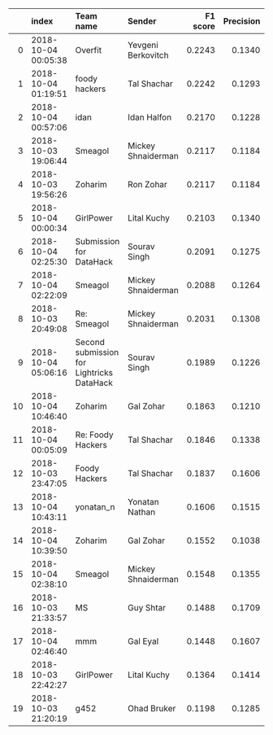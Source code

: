 |    | index               | Team name                                 | Sender             |   F1 score |   Precision |   Recall |
|---:|:--------------------|:------------------------------------------|:-------------------|-----------:|------------:|---------:|
|  0 | 2018-10-04 00:05:38 | Overfit                                   | Yevgeni Berkovitch |     0.2243 |      0.1340 |   0.6878 |
|  1 | 2018-10-04 01:19:51 | foody hackers                             | Tal Shachar        |     0.2242 |      0.1293 |   0.8439 |
|  2 | 2018-10-04 00:57:06 | idan                                      | Idan Halfon        |     0.2170 |      0.1228 |   0.9317 |
|  3 | 2018-10-03 19:06:44 | Smeagol                                   | Mickey Shnaiderman |     0.2117 |      0.1184 |   1.0000 |
|  4 | 2018-10-03 19:56:26 | Zoharim                                   | Ron Zohar          |     0.2117 |      0.1184 |   1.0000 |
|  5 | 2018-10-04 00:00:34 | GirlPower                                 | Lital Kuchy        |     0.2103 |      0.1340 |   0.4878 |
|  6 | 2018-10-04 02:25:30 | Submission for DataHack                   | Sourav Singh       |     0.2091 |      0.1275 |   0.5805 |
|  7 | 2018-10-04 02:22:09 | Smeagol                                   | Mickey Shnaiderman |     0.2088 |      0.1264 |   0.6000 |
|  8 | 2018-10-03 20:49:08 | Re: Smeagol                               | Mickey Shnaiderman |     0.2031 |      0.1308 |   0.4537 |
|  9 | 2018-10-04 05:06:16 | Second submission for Lightricks DataHack | Sourav Singh       |     0.1989 |      0.1226 |   0.5268 |
| 10 | 2018-10-04 10:46:40 | Zoharim                                   | Gal Zohar          |     0.1863 |      0.1210 |   0.4049 |
| 11 | 2018-10-04 00:05:09 | Re: Foody Hackers                         | Tal Shachar        |     0.1846 |      0.1338 |   0.2976 |
| 12 | 2018-10-03 23:47:05 | Foody Hackers                             | Tal Shachar        |     0.1837 |      0.1606 |   0.2146 |
| 13 | 2018-10-04 10:43:11 | yonatan_n                                 | Yonatan Nathan     |     0.1606 |      0.1515 |   0.1707 |
| 14 | 2018-10-04 10:39:50 | Zoharim                                   | Gal Zohar          |     0.1552 |      0.1038 |   0.3073 |
| 15 | 2018-10-04 02:38:10 | Smeagol                                   | Mickey Shnaiderman |     0.1548 |      0.1355 |   0.1805 |
| 16 | 2018-10-03 21:33:57 | MS                                        | Guy Shtar          |     0.1488 |      0.1709 |   0.1317 |
| 17 | 2018-10-04 02:46:40 | mmm                                       | Gal Eyal           |     0.1448 |      0.1607 |   0.1317 |
| 18 | 2018-10-03 22:42:27 | GirlPower                                 | Lital Kuchy        |     0.1364 |      0.1414 |   0.1317 |
| 19 | 2018-10-03 21:20:19 | g452                                      | Ohad Bruker        |     0.1198 |      0.1285 |   0.1122 |